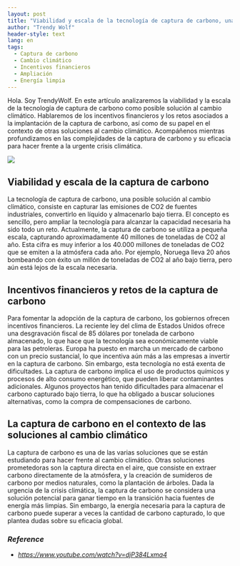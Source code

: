 ```yaml
---
layout: post
title: "Viabilidad y escala de la tecnología de captura de carbono, una posible solución al cambio climático"
author: "Trendy Wolf"
header-style: text
lang: en
tags:
  - Captura de carbono
  - Cambio climático
  - Incentivos financieros
  - Ampliación
  - Energía limpia
---
```


Hola. Soy TrendyWolf. En este artículo analizaremos la viabilidad y la escala de la tecnología de captura de carbono como posible solución al cambio climático. Hablaremos de los incentivos financieros y los retos asociados a la implantación de la captura de carbono, así como de su papel en el contexto de otras soluciones al cambio climático. Acompáñenos mientras profundizamos en las complejidades de la captura de carbono y su eficacia para hacer frente a la urgente crisis climática.

<img
    src="https://i.ytimg.com/vi/djP384Lxma4/hqdefault.jpg"
/>


## Viabilidad y escala de la captura de carbono
La tecnología de captura de carbono, una posible solución al cambio climático, consiste en capturar las emisiones de CO2 de fuentes industriales, convertirlo en líquido y almacenarlo bajo tierra. El concepto es sencillo, pero ampliar la tecnología para alcanzar la capacidad necesaria ha sido todo un reto. Actualmente, la captura de carbono se utiliza a pequeña escala, capturando aproximadamente 40 millones de toneladas de CO2 al año. Esta cifra es muy inferior a los 40.000 millones de toneladas de CO2 que se emiten a la atmósfera cada año. Por ejemplo, Noruega lleva 20 años bombeando con éxito un millón de toneladas de CO2 al año bajo tierra, pero aún está lejos de la escala necesaria.

## Incentivos financieros y retos de la captura de carbono
Para fomentar la adopción de la captura de carbono, los gobiernos ofrecen incentivos financieros. La reciente ley del clima de Estados Unidos ofrece una desgravación fiscal de 85 dólares por tonelada de carbono almacenado, lo que hace que la tecnología sea económicamente viable para las petroleras. Europa ha puesto en marcha un mercado de carbono con un precio sustancial, lo que incentiva aún más a las empresas a invertir en la captura de carbono. Sin embargo, esta tecnología no está exenta de dificultades. La captura de carbono implica el uso de productos químicos y procesos de alto consumo energético, que pueden liberar contaminantes adicionales. Algunos proyectos han tenido dificultades para almacenar el carbono capturado bajo tierra, lo que ha obligado a buscar soluciones alternativas, como la compra de compensaciones de carbono.

## La captura de carbono en el contexto de las soluciones al cambio climático
La captura de carbono es una de las varias soluciones que se están estudiando para hacer frente al cambio climático. Otras soluciones prometedoras son la captura directa en el aire, que consiste en extraer carbono directamente de la atmósfera, y la creación de sumideros de carbono por medios naturales, como la plantación de árboles. Dada la urgencia de la crisis climática, la captura de carbono se considera una solución potencial para ganar tiempo en la transición hacia fuentes de energía más limpias. Sin embargo, la energía necesaria para la captura de carbono puede superar a veces la cantidad de carbono capturado, lo que plantea dudas sobre su eficacia global.


### _Reference_
- _https://www.youtube.com/watch?v=djP384Lxma4_


